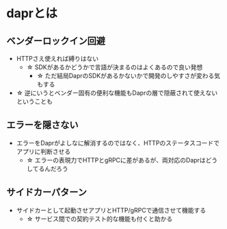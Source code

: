 # daprとは

## ベンダーロックイン回避
- HTTPさえ使えれば縛りはない
  - ☆ SDKがあるかどうかで言語が決まるのはよくあるので良い発想
    - ☆ ただ結局DaprのSDKがあるかないかで開発のしやすさが変わる気もする
- ☆ 逆にいうとベンダー固有の便利な機能もDaprの層で隠蔽されて使えないということも

## エラーを隠さない
- エラーをDaprがよしなに解消するのではなく、HTTPのステータスコードでアプリに判断させる
  - ☆ エラーの表現力でHTTPとgRPCに差があるが、両対応のDaprはどうしてるんだろう

## サイドカーパターン
- サイドカーとして起動させアプリとHTTP/gRPCで通信させて機能する
  - ☆ サービス間での契約テスト的な機能も付くと助かる 
